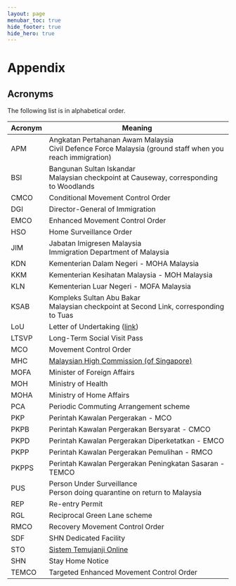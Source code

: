 ```yaml
---
layout: page
menubar_toc: true
hide_footer: true
hide_hero: true
---
```


# Appendix

## Acronyms

The following list is in alphabetical order.

| Acronym | Meaning |
| ------- | ------- |
| APM | Angkatan Pertahanan Awam Malaysia<br/>Civil Defence Force Malaysia (ground staff when you reach immigration) |
| BSI | Bangunan Sultan Iskandar<br/>Malaysian checkpoint at Causeway, corresponding to Woodlands |
| CMCO | Conditional Movement Control Order |
| DGI | Director-General of Immigration |
| EMCO | Enhanced Movement Control Order |
| HSO | Home Surveillance Order |
| JIM | Jabatan Imigresen Malaysia<br/>Immigration Department of Malaysia |
| KDN | Kementerian Dalam Negeri - MOHA Malaysia |
| KKM | Kementerian Kesihatan Malaysia - MOH Malaysia |
| KLN | Kementerian Luar Negeri - MOFA Malaysia |
| KSAB | Kompleks Sultan Abu Bakar<br/>Malaysian checkpoint at Second Link, corresponding to Tuas |
| LoU | Letter of Undertaking ([link][LOU File]) |
| LTSVP | Long-Term Social Visit Pass |
| MCO | Movement Control Order |
| MHC | [Malaysian High Commission (of Singapore)][MHC] |
| MOFA | Minister of Foreign Affairs |
| MOH | Ministry of Health |
| MOHA | Ministry of Home Affairs |
| PCA | Periodic Commuting Arrangement scheme |
| PKP | Perintah Kawalan Pergerakan - MCO |
| PKPB | Perintah Kawalan Pergerakan Bersyarat - CMCO |
| PKPD | Perintah Kawalan Pergerakan Diperketatkan - EMCO |
| PKPP | Perintah Kawalan Pergerakan Pemulihan - RMCO |
| PKPPS | Perintah Kawalan Pergerakan Peningkatan Sasaran - TEMCO |
| PUS | Person Under Surveillance<br/>Person doing quarantine on return to Malaysia |
| REP | Re-entry Permit |
| RGL | Reciprocal Green Lane scheme |
| RMCO | Recovery Movement Control Order |
| SDF | SHN Dedicated Facility |
| STO | [Sistem Temujanji Online] |
| SHN | Stay Home Notice |
| TEMCO | Targeted Enhanced Movement Control Order |

[Sistem Temujanji Online]: http://www.sto.imi.gov.my/
[LOU File]: http://www.nadma.gov.my/images/nadma/documents/garispanduan/LATEST_LOU.pdf
[MHC]: https://www.kln.gov.my/web/sgp_singapore/home/